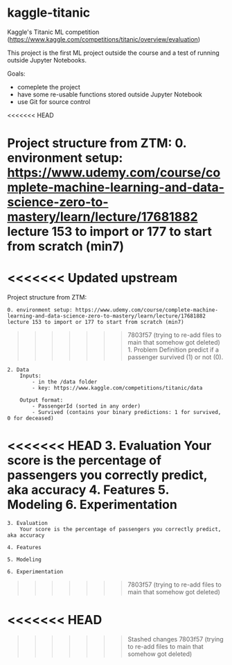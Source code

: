 # kaggle-titanic
Kaggle's Titanic ML competition (https://www.kaggle.com/competitions/titanic/overview/evaluation)

This project is the first ML project outside the course and a test of running outside Jupyter Notebooks. 


Goals: 
- comeplete the project 
- have some re-usable functions stored outside Jupyter Notebook
- use Git for source control

<<<<<<< HEAD

Project structure from ZTM: 
    0. environment setup: https://www.udemy.com/course/complete-machine-learning-and-data-science-zero-to-mastery/learn/lecture/17681882 lecture 153 to import or 177 to start from scratch (min7)
=======
<<<<<<< Updated upstream
=======

Project structure from ZTM: 
    
    0. environment setup: https://www.udemy.com/course/complete-machine-learning-and-data-science-zero-to-mastery/learn/lecture/17681882 lecture 153 to import or 177 to start from scratch (min7)

>>>>>>> 7803f57 (trying to re-add files to main that somehow got deleted)
	1. Problem Definition 
        predict if a passenger survived (1) or not (0).

	2. Data
        Inputs: 
            - in the /data folder 
            - key: https://www.kaggle.com/competitions/titanic/data

        Output format: 
            - PassengerId (sorted in any order)
            - Survived (contains your binary predictions: 1 for survived, 0 for deceased)
<<<<<<< HEAD
	3. Evaluation 
        Your score is the percentage of passengers you correctly predict, aka accuracy
	4. Features
	5. Modeling 
	6. Experimentation
=======
	
    3. Evaluation 
        Your score is the percentage of passengers you correctly predict, aka accuracy
	
    4. Features
	
    5. Modeling 
	
    6. Experimentation
>>>>>>> 7803f57 (trying to re-add files to main that somehow got deleted)
	
	


<<<<<<< HEAD
=======
>>>>>>> Stashed changes
>>>>>>> 7803f57 (trying to re-add files to main that somehow got deleted)
